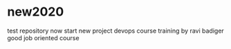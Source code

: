 # new2020
test repository
now start new project
devops course training by ravi badiger
good job oriented course
